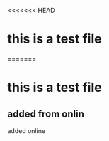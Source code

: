 <<<<<<< HEAD
# this is a test file
=======
# this is a test file

## added from onlin

added online
